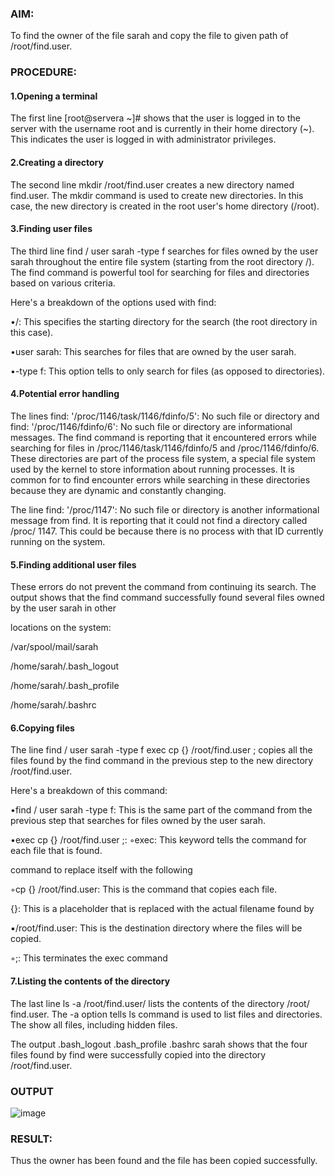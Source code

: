 ### AIM:

To find the owner of the file sarah and copy the file to given path of /root/find.user.

### PROCEDURE:

#### 1.Opening a terminal

The first line [root@servera ~]# shows that the user is logged in to the server with the
username root and is currently in their home directory (~). This indicates the user is logged in with administrator privileges.

#### 2.Creating a directory

The second line mkdir /root/find.user creates a new directory named find.user. The mkdir command is used to create new directories. In this case, the new directory is created in the root user's home directory (/root).

#### 3.Finding user files

The third line find / user sarah -type f searches for files owned by the user sarah throughout the entire file system (starting from the root directory /). The find command is powerful tool for searching for files and directories based on various criteria.

Here's a breakdown of the options used with find:

•/: This specifies the starting directory for the search (the root directory in this case).

•user sarah: This searches for files that are owned by the user sarah.

•-type f: This option tells	to only search for files (as opposed to directories).

#### 4.Potential error handling

The lines find: '/proc/1146/task/1146/fdinfo/5': No such file or directory and find: '/proc/1146/fdinfo/6': No such file or
directory are informational messages. The find command is reporting that it encountered errors while searching for files in /proc/1146/task/1146/fdinfo/5 and /proc/1146/fdinfo/6. These directories are part of the process file system, a special file system used by the kernel to store
information about running processes. It is common for	to find encounter errors while searching
in these directories because they are dynamic and constantly changing.

The line find: '/proc/1147': No such file or directory is another
informational message from find. 
It is reporting that it could not find a directory called /proc/ 1147. This could be because there is no process with that ID currently running on the system.

#### 5.Finding additional user files

These errors do not prevent the	command from continuing its search. The output shows that the find command successfully found several files owned by the user sarah in other

locations on the system:

/var/spool/mail/sarah

/home/sarah/.bash_logout

/home/sarah/.bash_profile

/home/sarah/.bashrc

#### 6.Copying files

The line find / user sarah -type f exec cp {} /root/find.user \; copies all the files found by the find command in the previous step to the new directory /root/find.user.

Here's a breakdown of this command:

•find / user sarah -type f: This is the same part of the command from the previous step that searches for files owned by the user sarah.

•exec cp {} /root/find.user \;:
◦exec: This keyword tells the command for each file that is found.

command to replace itself with the following

◦cp {} /root/find.user: This is the command that copies each file.

{}: This is a placeholder that is replaced with the actual filename found by

▪/root/find.user: This is the destination directory where the files will be copied.

◦;: This terminates the exec command

#### 7.Listing the contents of the directory

The last line ls -a /root/find.user/ lists the contents of the directory /root/
find.user. The -a option tells ls command is used to list files and directories. The show all files, including hidden files.

The output .bash_logout .bash_profile .bashrc sarah shows that the four files found by find were successfully copied into the directory /root/find.user.

### OUTPUT

![image](https://github.com/user-attachments/assets/24491252-33c2-4e77-aab3-85de329274c3)

### RESULT:

Thus the owner has been found and the file has been copied successfully.
